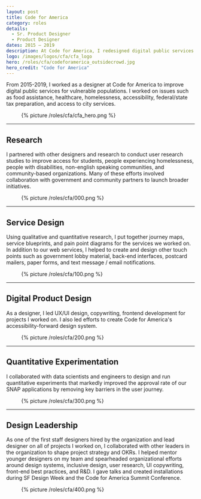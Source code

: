 ```yaml
---
layout: post
title: Code for America
category: roles
details:
  - Sr. Product Designer
  - Product Designer
dates: 2015 – 2019
description: At Code for America, I redesigned digital public services focused on vulnerable populations. During my time there, my role encompassed everything from user research to service design to UI/UX design to web development.
logo: /images/logos/cfa/cfa_logo
hero: /roles/cfa/codeforamerica_outsidecrowd.jpg
hero_credit: "Code for America"
---
```


<div class="row">
	<div class="col-md-6" markdown="1">

From 2015-2019, I worked as a designer at Code for America to improve digital public services for vulnerable populations. I worked on issues such as food assistance, healthcare, homelessness, accessibility, federal/state tax preparation, and access to city services.

		
</div>
  <div class="col-md-4 col-md-offset-2">
    <figure class="figure--no-round">
      {% picture /roles/cfa/cfa_hero.png %}
    </figure>
  </div>
</div>


---

<div class="row">
<div class="col-md-5" markdown="1">

## Research
    
</div>
<div class="col-md-6 col-md-offset-1" markdown="1">

I partnered with other designers and research to conduct user research studies to improve access for students, people experiencing homelessness, people with disabilities, non-english speaking communities, and community-based organizations. Many of these efforts involved collaboration with government and community partners to launch broader initiatives.

</div>
</div>

<figure>
  {% picture /roles/cfa/000.png %}
</figure>

---

<div class="row">
<div class="col-md-5" markdown="1">

## Service Design
    
</div>
<div class="col-md-6 col-md-offset-1" markdown="1">

Using qualitative and quantitative research, I put together journey maps, service blueprints, and pain point diagrams for the services we worked on. In addition to our web services, I helped to create and design other touch points such as government lobby material, back-end interfaces, postcard mailers, paper forms, and text message / email notifications.

</div>
</div>

<figure>
  {% picture /roles/cfa/100.png %}
</figure>

---

<div class="row">
<div class="col-md-5" markdown="1">

## Digital Product Design
    
</div>
<div class="col-md-6 col-md-offset-1" markdown="1">

As a designer, I led UX/UI design, copywriting, frontend development for projects I worked on. I also led efforts to create Code for America's accessibility-forward design system.

</div>
</div>

<figure>
  {% picture /roles/cfa/200.png %}
</figure>

---

<div class="row">
<div class="col-md-5" markdown="1">

## Quantitative Experimentation
    
</div>
<div class="col-md-6 col-md-offset-1" markdown="1">

I collaborated with data scientists and engineers to design and run quantitative experiments that markedly improved the approval rate of our SNAP applications by removing key barriers in the user journey.

</div>
</div>

<figure>
  {% picture /roles/cfa/300.png %}
</figure>

---

<div class="row">
<div class="col-md-5" markdown="1">

## Design Leadership
    
</div>
<div class="col-md-6 col-md-offset-1" markdown="1">

As one of the first staff designers hired by the organization and lead designer on all of projects I worked on, I collaborated with other leaders in the organization to shape project strategy and OKRs. I helped mentor younger designers on my team and spearheaded organizational efforts around design systems, inclusive design, user research, UI copywriting, front-end best practices, and R&D. I gave talks and created installations during SF Design Week and the Code for America Summit Conference.

</div>
</div>

<figure>
  {% picture /roles/cfa/400.png %}
</figure>